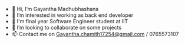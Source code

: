 - 👋 Hi, I’m Gayantha Madhubhashana
- 👀 I’m interested in working as back end developer
- 🌱 I'm final year Software Engineer student at IIT
- 💞️ I’m looking to collaborate on some projects 
- 📫 Contact me on Gayantha.chamith17254@gmail.com / 0765573107

<!---
gayantha999/gayantha999 is a ✨ special ✨ repository because its `README.md` (this file) appears on your GitHub profile.
You can click the Preview link to take a look at your changes.
--->
